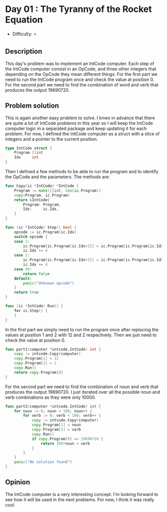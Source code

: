 # Day 01 : The Tyranny of the Rocket Equation

* Difficulty: ⭐

## Description

This day's problem was to implement an IntCode computer. Each step of the IntCode computer consist in an OpCode, and three other integers that depending on the OpCode they mean different things. For the first part we need to run the IntCode program once and check the value at position 0. For the second part we need to find the combination of word and verb that produces the output 19690720.

## Problem solution

This is again another easy problem to solve. I knwo in advance that there are quite a lot of IntCode problems in this year so I will keep the IntCode computer logic in a separated package and keep updating it for each problem. For now, I defined the IntCode computer as a struct with a slice of integers and a pointer to the current position.

```go
type IntCode struct {
    Program []int
    Idx     int
}
```

Then I defined a few methods to be able to run the program and to identify the OpCode and the parameters. The methods are:

```go
func Copy(ic *IntCode) *IntCode {
    Program := make([]int, len(ic.Program))
    copy(Program, ic.Program)
    return &IntCode{
        Program: Program,
        Idx:     ic.Idx,
    }
}

func (ic *IntCode) Step() bool {
    opcode := ic.Program[ic.Idx]
    switch opcode {
    case 1:
        ic.Program[ic.Program[ic.Idx+3]] = ic.Program[ic.Program[ic.Idx+1]] + ic.Program[ic.Program[ic.Idx+2]]
        ic.Idx += 4
    case 2:
        ic.Program[ic.Program[ic.Idx+3]] = ic.Program[ic.Program[ic.Idx+1]] * ic.Program[ic.Program[ic.Idx+2]]
        ic.Idx += 4
    case 99:
        return false
    default:
        panic("Unknown opcode")
    }
    return true
}

func (ic *IntCode) Run() {
    for ic.Step() {
    }
}
```

In the first part we simply need to run the program once after replacing the values at position 1 and 2 with 12 and 2 respectively. Then we just need to check the value at position 0.

```go
func part1(computer *intcode.IntCode) int {
    copy := intcode.Copy(computer)
    copy.Program[1] = 12
    copy.Program[2] = 2
    copy.Run()
    return copy.Program[0]
}
```

For the second part we need to find the combination of noun and verb that produces the output 19690720. I just iterated over all the possible noun and verb combinations as they were only 10000.

```go
func part2(computer *intcode.IntCode) int {
    for noun := 0; noun < 100; noun++ {
        for verb := 0; verb < 100; verb++ {
            copy := intcode.Copy(computer)
            copy.Program[1] = noun
            copy.Program[2] = verb
            copy.Run()
            if copy.Program[0] == 19690720 {
                return 100*noun + verb
            }
        }
    }
    panic("No solution found")
}
```

## Opinion

The IntCode computer is a very interesting concept. I'm looking forward to see how it will be used in the next problems. For now, I think it was really cool.
